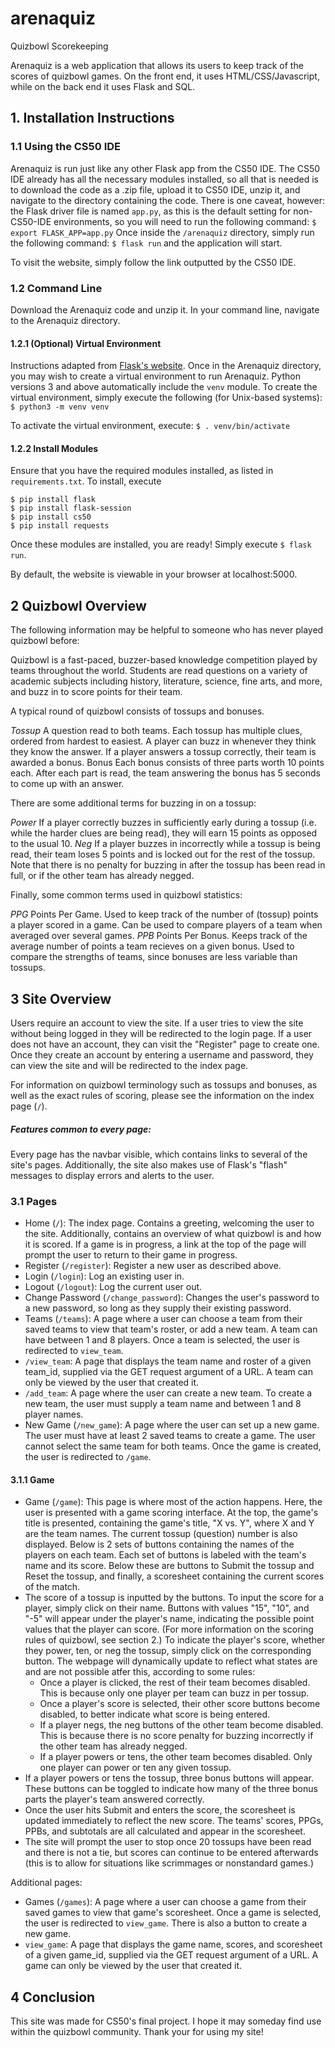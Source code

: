 # arenaquiz
Quizbowl Scorekeeping

Arenaquiz is a web application that allows its users to keep track of the scores of quizbowl games. On the front end, it uses HTML/CSS/Javascript, while on the back end it uses Flask and SQL.

## 1. Installation Instructions
### 1.1 Using the CS50 IDE
Arenaquiz is run just like any other Flask app from the CS50 IDE. The CS50 IDE already has all the necessary modules installed, so all that is needed is to download the code as a .zip file, upload it to CS50 IDE, unzip it, and navigate to the directory containing the code. There is one caveat, however: the Flask driver file is named `app.py`, as this is the default setting for non-CS50-IDE environments, so you will need to run the following command:
`$ export FLASK_APP=app.py`
Once inside the `/arenaquiz` directory, simply run the following command:
`$ flask run`
and the application will start.

To visit the website, simply follow the link outputted by the CS50 IDE.

### 1.2 Command Line
Download the Arenaquiz code and unzip it. In your command line, navigate to the Arenaquiz directory.
#### 1.2.1 (Optional) Virtual Environment
Instructions adapted from [Flask's website](https://flask.palletsprojects.com/en/1.1.x/installation/).
Once in the Arenaquiz directory, you may wish to create a virtual environment to run Arenaquiz. Python versions 3 and above automatically include the `venv` module. To create the virtual environment, simply execute the following (for Unix-based systems):
`$ python3 -m venv venv`

To activate the virtual environment, execute:
`$ . venv/bin/activate`

#### 1.2.2 Install Modules
Ensure that you have the required modules installed, as listed in `requirements.txt`. To install, execute
```
$ pip install flask
$ pip install flask-session
$ pip install cs50
$ pip install requests
```

Once these modules are installed, you are ready! Simply execute
`$ flask run`.

By default, the website is viewable in your browser at localhost:5000.

## 2 Quizbowl Overview

The following information may be helpful to someone who has never played quizbowl before:

Quizbowl is a fast-paced, buzzer-based knowledge competition played by teams throughout the world. Students are read questions on a variety of academic subjects including history, literature, science, fine arts, and more, and buzz in to score points for their team.

A typical round of quizbowl consists of tossups and bonuses.

*Tossup*
A question read to both teams. Each tossup has multiple clues, ordered from hardest to easiest. A player can buzz in whenever they think they know the answer. If a player answers a tossup correctly, their team is awarded a bonus.
Bonus
Each bonus consists of three parts worth 10 points each. After each part is read, the team answering the bonus has 5 seconds to come up with an answer.

There are some additional terms for buzzing in on a tossup:

*Power*
If a player correctly buzzes in sufficiently early during a tossup (i.e. while the harder clues are being read), they will earn 15 points as opposed to the usual 10.
*Neg*
If a player buzzes in incorrectly while a tossup is being read, their team loses 5 points and is locked out for the rest of the tossup. Note that there is no penalty for buzzing in after the tossup has been read in full, or if the other team has already negged.

Finally, some common terms used in quizbowl statistics:

*PPG*
Points Per Game. Used to keep track of the number of (tossup) points a player scored in a game. Can be used to compare players of a team when averaged over several games.
*PPB*
Points Per Bonus. Keeps track of the average number of points a team recieves on a given bonus. Used to compare the strengths of teams, since bonuses are less variable than tossups.

## 3 Site Overview
Users require an account to view the site. If a user tries to view the site without being logged in they will be redirected to the login page. If a user does not have an account, they can visit the "Register" page to create one. Once they create an account by entering a username and password, they can view the site and will be redirected to the index page.

For information on quizbowl terminology such as tossups and bonuses, as well as the exact rules of scoring, please see the information on the index page (`/`).

##### Features common to every page: 
Every page has the navbar visible, which contains links to several of the site's pages. Additionally, the site also makes use of Flask's "flash" messages to display errors and alerts to the user.

### 3.1 Pages
* Home (`/`): The index page. Contains a greeting, welcoming the user to the site. Additionally, contains an overview of what quizbowl is and how it is scored. If a game is in progress, a link at the top of the page will prompt the user to return to their game in progress.
* Register (`/register`): Register a new user as described above.
* Login (`/login`): Log an existing user in.
* Logout (`/logout`): Log the current user out.
* Change Password (`/change_password`): Changes the user's password to a new password, so long as they supply their existing password.
* Teams (`/teams`): A page where a user can choose a team from their saved teams to view that team's roster, or add a new team. A team can have between 1 and 8 players. Once a team is selected, the user is redirected to `view_team`.
* `/view_team`: A page that displays the team name and roster of a given team_id, supplied via the GET request argument of a URL. A team can only be viewed by the user that created it.
* `/add_team`: A page where the user can create a new team. To create a new team, the user must supply a team name and between 1 and 8 player names.
* New Game (`/new_game`): A page where the user can set up a new game. The user must have at least 2 saved teams to create a game. The user cannot select the same team for both teams. Once the game is created, the user is redirected to `/game`.

#### 3.1.1 Game
* Game (`/game`): This page is where most of the action happens. Here, the user is presented with a game scoring interface. At the top, the game's title is presented, containing the game's title, "X vs. Y", where X and Y are the team names. The current tossup (question) number is also displayed. Below is 2 sets of buttons containing the names of the players on each team. Each set of buttons is labeled with the team's name and its score. Below these are buttons to Submit the tossup and Reset the tossup, and finally, a scoresheet containing the current scores of the match.
* The score of a tossup is inputted by the buttons. To input the score for a player, simply click on their name. Buttons with values "15", "10", and "-5" will appear under the player's name, indicating the possible point values that the player can score. (For more information on the scoring rules of quizbowl, see section 2.) To indicate the player's score, whether they power, ten, or neg the tossup, simply click on the corresponding button. The webpage will dynamically update to reflect what states are and are not possible atfer this, according to some rules:
  * Once a player is clicked, the rest of their team becomes disabled. This is because only one player per team can buzz in per tossup.
  * Once a player's score is selected, their other score buttons become disabled, to better indicate what score is being entered.
  * If a player negs, the neg buttons of the other team become disabled. This is because there is no score penalty for buzzing incorrectly if the other team has already negged.
  * If a player powers or tens, the other team becomes disabled. Only one player can power or ten any given tossup.
* If a player powers or tens the tossup, three bonus buttons will appear. These buttons can be toggled to indicate how many of the three bonus parts the player's team answered correctly.
* Once the user hits Submit and enters the score, the scoresheet is updated immediately to reflect the new score. The teams' scores, PPGs, PPBs, and subtotals are all calculated and appear in the scoresheet.
* The site will prompt the user to stop once 20 tossups have been read and there is not a tie, but scores can continue to be entered afterwards (this is to allow for situations like scrimmages or nonstandard games.)

Additional pages:
* Games (`/games`): A page where a user can choose a game from their saved games to view that game's scoresheet. Once a game is selected, the user is redirected to `view_game`. There is also a button to create a new game.
* `view_game`: A page that displays the game name, scores, and scoresheet of a given game_id, supplied via the GET request argument of a URL. A game can only be viewed by the user that created it.

## 4 Conclusion

This site was made for CS50's final project. I hope it may someday find use within the quizbowl community. Thank your for using my site!

